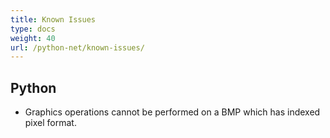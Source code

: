 ```yaml
---
title: Known Issues
type: docs
weight: 40
url: /python-net/known-issues/
---
```


## **Python**
- Graphics operations cannot be performed on a BMP which has indexed pixel format.
